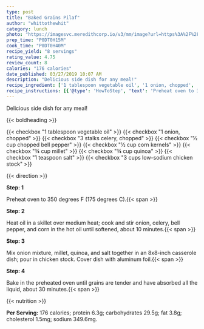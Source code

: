 ```yaml
---
type: post
title: "Baked Grains Pilaf"
author: "whittothewhit"
category: lunch
photo: "https://imagesvc.meredithcorp.io/v3/mm/image?url=https%3A%2F%2Fimages.media-allrecipes.com%2Fuserphotos%2F2137620.jpg"
prep_time: "P0DT0H15M"
cook_time: "P0DT0H40M"
recipe_yield: "8 servings"
rating_value: 4.75
review_count: 8
calories: "176 calories"
date_published: 03/27/2019 10:07 AM
description: "Delicious side dish for any meal!"
recipe_ingredient: ['1 tablespoon vegetable oil', '1 onion, chopped', '3 stalks celery, chopped', '½ cup chopped bell pepper', '½ cup corn kernels', '¾ cup millet', '¾ cup quinoa', '1 teaspoon salt', '3 cups low-sodium chicken stock']
recipe_instructions: [{'@type': 'HowToStep', 'text': 'Preheat oven to 350 degrees F (175 degrees C).\n'}, {'@type': 'HowToStep', 'text': 'Heat oil in a skillet over medium heat; cook and stir onion, celery, bell pepper, and corn in the hot oil until softened, about 10 minutes.\n'}, {'@type': 'HowToStep', 'text': 'Mix onion mixture, millet, quinoa, and salt together in an 8x8-inch casserole dish; pour in chicken stock. Cover dish with aluminum foil.\n'}, {'@type': 'HowToStep', 'text': 'Bake in the preheated oven until grains are tender and have absorbed all the liquid, about 30 minutes.\n'}]
---
```


Delicious side dish for any meal! 

{{< boldheading >}}

{{< checkbox "1 tablespoon vegetable oil" >}}
{{< checkbox "1  onion, chopped" >}}
{{< checkbox "3 stalks celery, chopped" >}}
{{< checkbox "½ cup chopped bell pepper" >}}
{{< checkbox "½ cup corn kernels" >}}
{{< checkbox "¾ cup millet" >}}
{{< checkbox "¾ cup quinoa" >}}
{{< checkbox "1 teaspoon salt" >}}
{{< checkbox "3 cups low-sodium chicken stock" >}}


{{< direction >}}

**Step: 1**

Preheat oven to 350 degrees F (175 degrees C).{{< span >}}

**Step: 2**

Heat oil in a skillet over medium heat; cook and stir onion, celery, bell pepper, and corn in the hot oil until softened, about 10 minutes.{{< span >}}

**Step: 3**

Mix onion mixture, millet, quinoa, and salt together in an 8x8-inch casserole dish; pour in chicken stock. Cover dish with aluminum foil.{{< span >}}

**Step: 4**

Bake in the preheated oven until grains are tender and have absorbed all the liquid, about 30 minutes.{{< span >}}

{{< nutrition >}}

**Per Serving:** 176 calories; protein 6.3g; carbohydrates 29.5g; fat 3.8g; cholesterol 1.5mg; sodium 349.6mg.